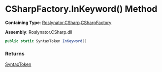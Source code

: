 # CSharpFactory\.InKeyword\(\) Method

**Containing Type**: [Roslynator.CSharp](../../README.md)\.[CSharpFactory](../README.md)

**Assembly**: Roslynator\.CSharp\.dll

```csharp
public static SyntaxToken InKeyword()
```

### Returns

[SyntaxToken](https://docs.microsoft.com/en-us/dotnet/api/microsoft.codeanalysis.syntaxtoken)

